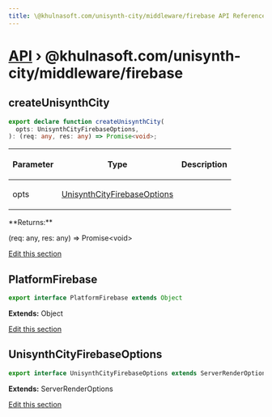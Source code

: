 ```yaml
---
title: \@khulnasoft.com/unisynth-city/middleware/firebase API Reference
---
```


# [API](/api) &rsaquo; @khulnasoft.com/unisynth-city/middleware/firebase

## createUnisynthCity

```typescript
export declare function createUnisynthCity(
  opts: UnisynthCityFirebaseOptions,
): (req: any, res: any) => Promise<void>;
```

<table><thead><tr><th>

Parameter

</th><th>

Type

</th><th>

Description

</th></tr></thead>
<tbody><tr><td>

opts

</td><td>

[UnisynthCityFirebaseOptions](#unisynthcityfirebaseoptions)

</td><td>

</td></tr>
</tbody></table>
**Returns:**

(req: any, res: any) =&gt; Promise&lt;void&gt;

[Edit this section](https://github.com/khulnasoft/unisynth/tree/main/packages/unisynth-city/src/middleware/firebase/index.ts)

## PlatformFirebase

```typescript
export interface PlatformFirebase extends Object
```

**Extends:** Object

[Edit this section](https://github.com/khulnasoft/unisynth/tree/main/packages/unisynth-city/src/middleware/firebase/index.ts)

## UnisynthCityFirebaseOptions

```typescript
export interface UnisynthCityFirebaseOptions extends ServerRenderOptions
```

**Extends:** ServerRenderOptions

[Edit this section](https://github.com/khulnasoft/unisynth/tree/main/packages/unisynth-city/src/middleware/firebase/index.ts)
